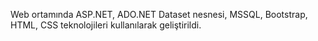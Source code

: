 Web ortamında ASP.NET, ADO.NET Dataset nesnesi, MSSQL, Bootstrap, HTML, CSS teknolojileri kullanılarak geliştirildi.
